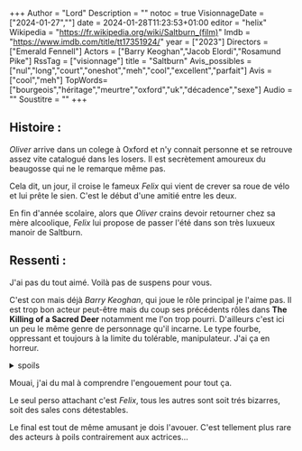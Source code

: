 +++
Author = "Lord"
Description = ""
notoc = true
VisionnageDate = ["2024-01-27",""]
date = 2024-01-28T11:23:53+01:00
editor = "helix"
Wikipedia = "https://fr.wikipedia.org/wiki/Saltburn_(film)"
Imdb = "https://www.imdb.com/title/tt17351924/"
year = ["2023"]
Directors = ["Emerald Fennell"]
Actors = ["Barry Keoghan","Jacob Elordi","Rosamund Pike"]
RssTag = ["visionnage"]
title = "Saltburn"
Avis_possibles = ["nul","long","court","oneshot","meh","cool","excellent","parfait"]
Avis = ["cool","meh"] 
TopWords=["bourgeois","héritage","meurtre","oxford","uk","décadence","sexe"]
Audio = ""
Soustitre = ""
+++
## Histoire : 
*Oliver* arrive dans un colege à Oxford et n'y connait personne et se retrouve assez vite catalogué dans les losers.
Il est secrètement amoureux du beaugosse qui ne le remarque même pas.

Cela dit, un jour, il croise le fameux *Felix* qui vient de crever sa roue de vélo et lui prête le sien.
C'est le début d'une amitié entre les deux.

En fin d'année scolaire, alors que *Oliver* crains devoir retourner chez sa mère alcoolique, *Felix* lui propose de passer l'été dans son très luxueux manoir de Saltburn.
 
## Ressenti :
J'ai pas du tout aimé.
Voilà pas de suspens pour vous.

C'est con mais déjà *Barry Keoghan*, qui joue le rôle principal je l'aime pas.
Il est trop bon acteur peut-être mais du coup ses précédents rôles dans **The Killing of a Sacred Deer** notamment me l'on trop pourri.
D'ailleurs c'est ici un peu le même genre de personnage qu'il incarne.
Le type fourbe, oppressant et toujours à la limite du tolérable, manipulateur.
J'ai ça en horreur.

<details><summary>spoils</summary>

Arrivé au manoir, il découvre l'oppulence de cette famille avec des domestiques et tout.
Ces gens sont étranges mais sans ètre méchants non plus, au contraire, il est un peu leur nouvelle distraction et attire leur curiosité et leur affection.

Il y a des hauts et des bas.

Un jour *Felix* amène *Oliver* chez sa mère pour qu'ils se réconcilient et là il découvre les mensonges d'*Oliver*.
Son père est en vie, sa mère est clean, il a des sœurs…
Tout était faux.
*Felix* trahit décide de dégager le mytho aprés sa fête d'anniversaire prévue prochainement.

Les relations sont bien moins détendues.
Au lendemain de la fète, *Felix* est retrouvé mort.
C'est le malaise total, la famille est en vrac.
À la demande de la mère, *Oliver* reste un quelque jours encore.

La sœur se suicide dans sa baignoire ce qui aggrave encore plus le moral des parents.
Le père, en apparté, propose du pognon à *Oliver* pour que ce dernien parte malgré l'avis de la mère.
Il fini par accepter.

Quelques mois plus tard, il croise par hasard la mêre dans un salou de thé.
Il présente ses condoléances puisque le père aussi est mort.
Il emménage avec la mère à Saltburn où ils vivent ensemble quelque temps avant qu'elle ne tombe malade et meurt.

Le film s'achève sur *Oliver* dansant nu dans le manoir.

----------

Raconté comme ça, ça semble un peu confu et rushé, mais c'est tout à fait l'effet que m'a fait le film.
Tout le début prend son temps, c'est même trop lent puis au deux tiers, ça commence enfin à avancer dans le scénar et là ça s'enchaine trop vite.

Le début ça semble vouloir faire planer le doute concernant le genre du film.
Est-ce une romance ?
Mais il y a bien trop d'indice qui font que je me doutais que ce n'étais pas le cas.

Du coup cette phase un peu vaseuse m'a un peu fait chier.
Trop longue pour rien.

Et à la fin, on nous prend vraiment par la main pour nous montrer qu'il a tout manigancé depuis le début.
Vraiment ?
Hooolala je suis surpris !
(non)

</details>

Mouai, j'ai du mal à comprendre l'engouement pour tout ça.

Le seul perso attachant c'est *Felix*, tous les autres sont soit trés bizarres, soit des sales cons détestables.

Le final est tout de même amusant je dois l'avouer.
C'est tellement plus rare des acteurs à poils contrairement aux actrices…
